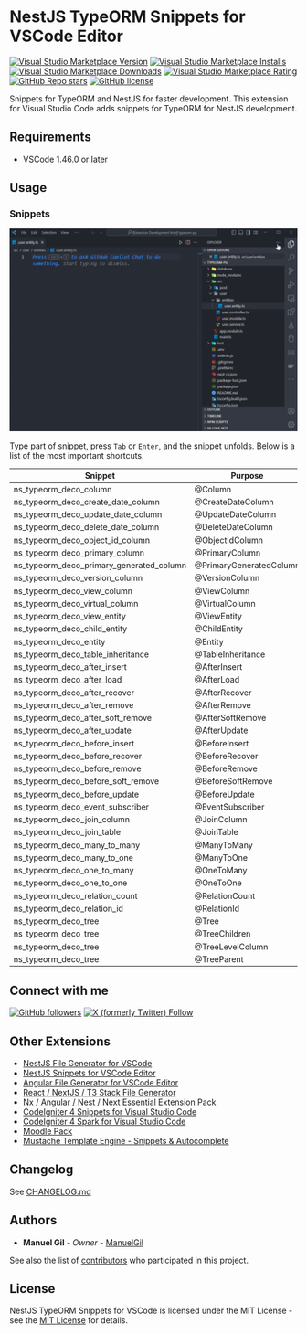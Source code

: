 # NestJS TypeORM Snippets for VSCode Editor

[![Visual Studio Marketplace Version](https://img.shields.io/visual-studio-marketplace/v/imgildev.vscode-nestjs-typeorm-snippets?style=for-the-badge&label=VS%20Marketplace&logo=visual-studio-code)](https://marketplace.visualstudio.com/items?itemName=imgildev.vscode-nestjs-typeorm-snippets)
[![Visual Studio Marketplace Installs](https://img.shields.io/visual-studio-marketplace/i/imgildev.vscode-nestjs-typeorm-snippets?style=for-the-badge&logo=visual-studio-code)](https://marketplace.visualstudio.com/items?itemName=imgildev.vscode-nestjs-typeorm-snippets)
[![Visual Studio Marketplace Downloads](https://img.shields.io/visual-studio-marketplace/d/imgildev.vscode-nestjs-typeorm-snippets?style=for-the-badge&logo=visual-studio-code)](https://marketplace.visualstudio.com/items?itemName=imgildev.vscode-nestjs-typeorm-snippets)
[![Visual Studio Marketplace Rating](https://img.shields.io/visual-studio-marketplace/r/imgildev.vscode-nestjs-typeorm-snippets?style=for-the-badge&logo=visual-studio-code)](https://marketplace.visualstudio.com/items?itemName=imgildev.vscode-nestjs-typeorm-snippets&ssr=false#review-details)
[![GitHub Repo stars](https://img.shields.io/github/stars/ManuelGil/vscode-nestjs-typeorm-snippets?style=for-the-badge&logo=github)](https://github.com/ManuelGil/vscode-nestjs-typeorm-snippets)
[![GitHub license](https://img.shields.io/github/license/ManuelGil/vscode-nestjs-typeorm-snippets?style=for-the-badge&logo=github)](https://github.com/ManuelGil/vscode-nestjs-typeorm-snippets/blob/main/LICENSE)

Snippets for TypeORM and NestJS for faster development. This extension for Visual Studio Code adds snippets for TypeORM for NestJS development.

## Requirements

- VSCode 1.46.0 or later

## Usage

### Snippets

![demo](https://raw.githubusercontent.com/ManuelGil/vscode-nestjs-typeorm-snippets/main/docs/images/demo.gif)

Type part of snippet, press `Tab` or `Enter`, and the snippet unfolds. Below is a list of the most important shortcuts.

| Snippet | Purpose |
| --- | --- |
| ns_typeorm_deco_column | @Column |
| ns_typeorm_deco_create_date_column | @CreateDateColumn |
| ns_typeorm_deco_update_date_column | @UpdateDateColumn |
| ns_typeorm_deco_delete_date_column | @DeleteDateColumn |
| ns_typeorm_deco_object_id_column | @ObjectIdColumn |
| ns_typeorm_deco_primary_column | @PrimaryColumn |
| ns_typeorm_deco_primary_generated_column | @PrimaryGeneratedColumn |
| ns_typeorm_deco_version_column | @VersionColumn |
| ns_typeorm_deco_view_column | @ViewColumn |
| ns_typeorm_deco_virtual_column | @VirtualColumn |
| ns_typeorm_deco_view_entity | @ViewEntity |
| ns_typeorm_deco_child_entity | @ChildEntity |
| ns_typeorm_deco_entity | @Entity |
| ns_typeorm_deco_table_inheritance | @TableInheritance |
| ns_typeorm_deco_after_insert | @AfterInsert |
| ns_typeorm_deco_after_load | @AfterLoad |
| ns_typeorm_deco_after_recover | @AfterRecover |
| ns_typeorm_deco_after_remove | @AfterRemove |
| ns_typeorm_deco_after_soft_remove | @AfterSoftRemove |
| ns_typeorm_deco_after_update | @AfterUpdate |
| ns_typeorm_deco_before_insert | @BeforeInsert |
| ns_typeorm_deco_before_recover | @BeforeRecover |
| ns_typeorm_deco_before_remove | @BeforeRemove |
| ns_typeorm_deco_before_soft_remove | @BeforeSoftRemove |
| ns_typeorm_deco_before_update | @BeforeUpdate |
| ns_typeorm_deco_event_subscriber | @EventSubscriber |
| ns_typeorm_deco_join_column | @JoinColumn |
| ns_typeorm_deco_join_table | @JoinTable |
| ns_typeorm_deco_many_to_many | @ManyToMany |
| ns_typeorm_deco_many_to_one | @ManyToOne |
| ns_typeorm_deco_one_to_many | @OneToMany |
| ns_typeorm_deco_one_to_one | @OneToOne |
| ns_typeorm_deco_relation_count | @RelationCount |
| ns_typeorm_deco_relation_id | @RelationId |
| ns_typeorm_deco_tree | @Tree |
| ns_typeorm_deco_tree | @TreeChildren |
| ns_typeorm_deco_tree | @TreeLevelColumn |
| ns_typeorm_deco_tree | @TreeParent |

## Connect with me

[![GitHub followers](https://img.shields.io/github/followers/ManuelGil?style=for-the-badge&logo=github)](https://github.com/ManuelGil)
[![X (formerly Twitter) Follow](https://img.shields.io/twitter/follow/imgildev?style=for-the-badge&logo=x)](https://twitter.com/imgildev)

## Other Extensions

- [NestJS File Generator for VSCode](https://marketplace.visualstudio.com/items?itemName=imgildev.vscode-nestjs-generator)
- [NestJS Snippets for VSCode Editor](https://marketplace.visualstudio.com/items?itemName=imgildev.vscode-nestjs-snippets-extension)
- [Angular File Generator for VSCode Editor](https://marketplace.visualstudio.com/items?itemName=imgildev.vscode-angular-generator)
- [React / NextJS / T3 Stack File Generator](https://marketplace.visualstudio.com/items?itemName=imgildev.vscode-nextjs-generator)
- [Nx / Angular / Nest / Next Essential Extension Pack](https://marketplace.visualstudio.com/items?itemName=imgildev.vscode-nx-pack)
- [CodeIgniter 4 Snippets for Visual Studio Code](https://marketplace.visualstudio.com/items?itemName=imgildev.vscode-codeigniter4-shield-snippets)
- [CodeIgniter 4 Spark for Visual Studio Code](https://marketplace.visualstudio.com/items?itemName=imgildev.vscode-codeigniter4-shield-spark)
- [Moodle Pack](https://marketplace.visualstudio.com/items?itemName=imgildev.vscode-moodle-snippets)
- [Mustache Template Engine - Snippets & Autocomplete](https://marketplace.visualstudio.com/items?itemName=imgildev.vscode-mustache-snippets)

## Changelog

See [CHANGELOG.md](./CHANGELOG.md)

## Authors

- **Manuel Gil** - _Owner_ - [ManuelGil](https://github.com/ManuelGil)

See also the list of [contributors](https://github.com/ManuelGil/vscode-nestjs-typeorm-snippets/contributors) who participated in this project.

## License

NestJS TypeORM Snippets for VSCode is licensed under the MIT License - see the [MIT License](https://opensource.org/licenses/MIT) for details.
